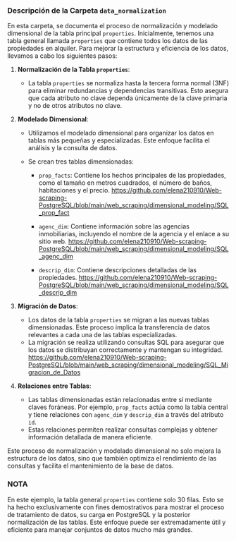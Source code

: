 ### Descripción de la Carpeta `data_normalization`

En esta carpeta, se documenta el proceso de normalización y modelado dimensional de la tabla principal `properties`. Inicialmente, tenemos una tabla general llamada `properties` que contiene todos los datos de las propiedades en alquiler. Para mejorar la estructura y eficiencia de los datos, llevamos a cabo los siguientes pasos:

1. **Normalización de la Tabla `properties`**:
   - La tabla `properties` se normaliza hasta la tercera forma normal (3NF) para eliminar redundancias y dependencias transitivas. Esto asegura que cada atributo no clave dependa únicamente de la clave primaria y no de otros atributos no clave.

2. **Modelado Dimensional**:
   - Utilizamos el modelado dimensional para organizar los datos en tablas más pequeñas y especializadas. Este enfoque facilita el análisis y la consulta de datos.
   - Se crean tres tablas dimensionadas:
     
     - `prop_facts`: Contiene los hechos principales de las propiedades, como el tamaño en metros cuadrados, el número de baños, habitaciones y el precio.
       https://github.com/elena210910/Web-scraping-PostgreSQL/blob/main/web_scraping/dimensional_modeling/SQL_prop_fact
       
     - `agenc_dim`: Contiene información sobre las agencias inmobiliarias, incluyendo el nombre de la agencia y el enlace a su sitio web.
       https://github.com/elena210910/Web-scraping-PostgreSQL/blob/main/web_scraping/dimensional_modeling/SQL_agenc_dim
       
     - `descrip_dim`: Contiene descripciones detalladas de las propiedades.
       https://github.com/elena210910/Web-scraping-PostgreSQL/blob/main/web_scraping/dimensional_modeling/SQL_descrip_dim

3. **Migración de Datos**:
   - Los datos de la tabla `properties` se migran a las nuevas tablas dimensionadas. Este proceso implica la transferencia de datos relevantes a cada una de las tablas especializadas.
   - La migración se realiza utilizando consultas SQL para asegurar que los datos se distribuyan correctamente y mantengan su integridad.
     https://github.com/elena210910/Web-scraping-PostgreSQL/blob/main/web_scraping/dimensional_modeling/SQL_Migracion_de_Datos

4. **Relaciones entre Tablas**:
   - Las tablas dimensionadas están relacionadas entre sí mediante claves foráneas. Por ejemplo, `prop_facts` actúa como la tabla central y tiene relaciones con `agenc_dim` y `descrip_dim` a través del atributo `id`.
   - Estas relaciones permiten realizar consultas complejas y obtener información detallada de manera eficiente.

Este proceso de normalización y modelado dimensional no solo mejora la estructura de los datos, sino que también optimiza el rendimiento de las consultas y facilita el mantenimiento de la base de datos.

### NOTA
En este ejemplo, la tabla general `properties`  contiene solo 30 filas. Esto se ha hecho exclusivamente con fines demostrativos para mostrar el proceso de tratamiento de datos, su carga en PostgreSQL y la posterior normalización de las tablas. Este enfoque puede ser extremadamente útil y eficiente para manejar conjuntos de datos mucho más grandes.
